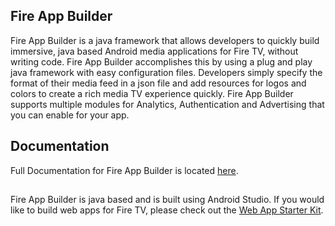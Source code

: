 ## Fire App Builder

Fire App Builder is a java framework that allows developers to quickly build immersive, java based Android media applications for Fire TV, without writing code.  Fire App Builder accomplishes this by using a plug and play java framework with easy configuration files.  Developers simply specify the format of their media feed in a json file and add resources for logos and colors to create a rich media TV experience quickly.  Fire App Builder supports multiple modules for Analytics, Authentication and Advertising that you can enable for your app.

## Documentation

Full Documentation for Fire App Builder is located [here](https://developer.amazon.com/de/docs/fire-app-builder/overview.html).

##
Fire App Builder is java based and is built using Android Studio.  If you would like to build web apps for Fire TV, please check out the [Web App Starter Kit](https://github.com/amzn/web-app-starter-kit-for-fire-tv).
